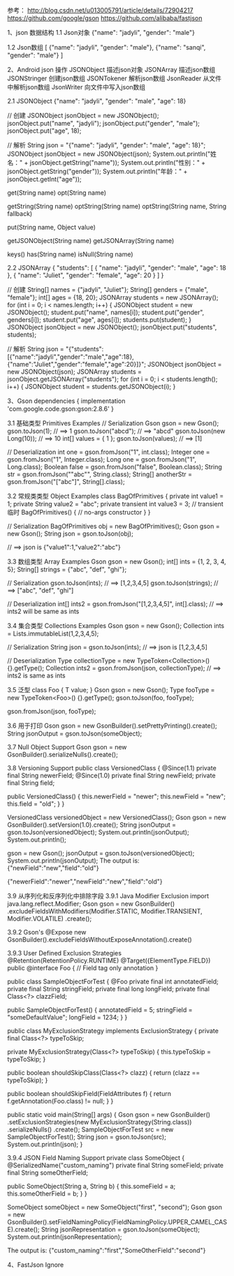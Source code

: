 参考：
http://blog.csdn.net/u013005791/article/details/72904217
https://github.com/google/gson
https://github.com/alibaba/fastjson

1、json 数据结构
1.1 Json对象
{"name": "jadyli", "gender": "male"}

1.2 Json数组
[
    {"name": "jadyli", "gender": "male"},
    {"name": "sanqi", "gender": "male"}
]


2、Android json 操作
JSONObject    描述json对象
JSONArray     描述json数组
JSONStringer  创建json数组
JSONTokener   解析json数组
JsonReader    从文件中解析json数组
JsonWriter    向文件中写入json数组


2.1 JSONObject
{"name": "jadyli", "gender": "male", "age": 18}

// 创建
JSONObject jsonObject = new JSONObject();
jsonObject.put("name", "jadyli");
jsonObject.put("gender", "male");
jsonObject.put("age", 18);

// 解析
String json = "{\"name\": \"jadyli\", \"gender\": \"male\", \"age\": 18}";
JSONObject jsonObject = new JSONObject(json);
System.out.println("姓名：" + jsonObject.getString("name"));
System.out.println("性别：" + jsonObject.getString("gender"));
System.out.println("年龄：" + jsonObject.getInt("age"));


get(String name)
opt(String name)

getString(String name)
optString(String name)
optString(String name, String fallback)

put(String name, Object value)

getJSONObject(String name)
getJSONArray(String name)

keys()
has(String name)
isNull(String name)


2.2 JSONArray
{
  "students": [
    {
      "name": "jadyli",
      "gender": "male",
      "age": 18
    },
    {
      "name": "Juliet",
      "gender": "female",
      "age": 20
    }
  ]
}

// 创建
String[] names = {"jadyli", "Juliet"};
String[] genders = {"male", "female"};
int[] ages = {18, 20};
JSONArray students = new JSONArray();
for (int i = 0; i < names.length; i++) {
    JSONObject student = new JSONObject();
    student.put("name", names[i]);
    student.put("gender", genders[i]);
    student.put("age", ages[i]);
    students.put(student);
}
JSONObject jsonObject = new JSONObject();
jsonObject.put("students", students);

// 解析
String json = "{"students":[{"name":"jadyli","gender":"male","age":18},
                         {"name":"Juliet","gender":"female","age":20}]}";
JSONObject jsonObject = new JSONObject(json);
JSONArray students = jsonObject.getJSONArray("students");
for (int i = 0; i < students.length(); i++) {
     JSONObject student = students.getJSONObject(i);
}


3、Gson
dependencies {
  implementation 'com.google.code.gson:gson:2.8.6'
}


3.1 基础类型
Primitives Examples
// Serialization
Gson gson = new Gson();
gson.toJson(1);            // ==> 1
gson.toJson("abcd");       // ==> "abcd"
gson.toJson(new Long(10)); // ==> 10
int[] values = { 1 };
gson.toJson(values);       // ==> [1]

// Deserialization
int one = gson.fromJson("1", int.class);
Integer one = gson.fromJson("1", Integer.class);
Long one = gson.fromJson("1", Long.class);
Boolean false = gson.fromJson("false", Boolean.class);
String str = gson.fromJson("\"abc\"", String.class);
String[] anotherStr = gson.fromJson("[\"abc\"]", String[].class);


3.2 常规类类型
Object Examples
class BagOfPrimitives {
  private int value1 = 1;
  private String value2 = "abc";
  private transient int value3 = 3; // transient 临时
  BagOfPrimitives() {
    // no-args constructor
  }
}

// Serialization
BagOfPrimitives obj = new BagOfPrimitives();
Gson gson = new Gson();
String json = gson.toJson(obj);  

// ==> json is {"value1":1,"value2":"abc"}


3.3 数组类型
Array Examples
Gson gson = new Gson();
int[] ints = {1, 2, 3, 4, 5};
String[] strings = {"abc", "def", "ghi"};

// Serialization
gson.toJson(ints);     // ==> [1,2,3,4,5]
gson.toJson(strings);  // ==> ["abc", "def", "ghi"]

// Deserialization
int[] ints2 = gson.fromJson("[1,2,3,4,5]", int[].class); 
// ==> ints2 will be same as ints


3.4 集合类型
Collections Examples
Gson gson = new Gson();
Collection<Integer> ints = Lists.immutableList(1,2,3,4,5);

// Serialization
String json = gson.toJson(ints);  // ==> json is [1,2,3,4,5]

// Deserialization
Type collectionType = new TypeToken<Collection<Integer>>(){}.getType();
Collection<Integer> ints2 = gson.fromJson(json, collectionType);
// ==> ints2 is same as ints


3.5 泛型
class Foo<T> {
  T value;
}
Gson gson = new Gson();
Type fooType = new TypeToken<Foo<Bar>>() {}.getType();
gson.toJson(foo, fooType);

gson.fromJson(json, fooType);


3.6 用于打印
Gson gson = new GsonBuilder().setPrettyPrinting().create();
String jsonOutput = gson.toJson(someObject);


3.7 Null Object Support
Gson gson = new GsonBuilder().serializeNulls().create();


3.8 Versioning Support
public class VersionedClass {
  @Since(1.1) private final String newerField;
  @Since(1.0) private final String newField;
  private final String field;

  public VersionedClass() {
    this.newerField = "newer";
    this.newField = "new";
    this.field = "old";
  }
}

VersionedClass versionedObject = new VersionedClass();
Gson gson = new GsonBuilder().setVersion(1.0).create();
String jsonOutput = gson.toJson(versionedObject);
System.out.println(jsonOutput);
System.out.println();

gson = new Gson();
jsonOutput = gson.toJson(versionedObject);
System.out.println(jsonOutput);
The output is:
{"newField":"new","field":"old"}

{"newerField":"newer","newField":"new","field":"old"}

3.9 从序列化和反序列化中排除字段
3.9.1 Java Modifier Exclusion
import java.lang.reflect.Modifier;
Gson gson = new GsonBuilder()
    .excludeFieldsWithModifiers(Modifier.STATIC, Modifier.TRANSIENT, Modifier.VOLATILE)
    .create();

3.9.2 Gson's @Expose
new GsonBuilder().excludeFieldsWithoutExposeAnnotation().create()

3.9.3 User Defined Exclusion Strategies
@Retention(RetentionPolicy.RUNTIME)
@Target({ElementType.FIELD})
public @interface Foo {
  // Field tag only annotation
}

public class SampleObjectForTest {
  @Foo private final int annotatedField;
  private final String stringField;
  private final long longField;
  private final Class<?> clazzField;

  public SampleObjectForTest() {
    annotatedField = 5;
    stringField = "someDefaultValue";
    longField = 1234;
  }
}

public class MyExclusionStrategy implements ExclusionStrategy {
  private final Class<?> typeToSkip;

  private MyExclusionStrategy(Class<?> typeToSkip) {
    this.typeToSkip = typeToSkip;
  }

  public boolean shouldSkipClass(Class<?> clazz) {
    return (clazz == typeToSkip);
  }

  public boolean shouldSkipField(FieldAttributes f) {
    return f.getAnnotation(Foo.class) != null;
  }
}

public static void main(String[] args) {
  Gson gson = new GsonBuilder()
      .setExclusionStrategies(new MyExclusionStrategy(String.class))
      .serializeNulls()
      .create();
  SampleObjectForTest src = new SampleObjectForTest();
  String json = gson.toJson(src);
  System.out.println(json);
}

3.9.4 JSON Field Naming Support
private class SomeObject {
  @SerializedName("custom_naming") 
  private final String someField;
  private final String someOtherField;

  public SomeObject(String a, String b) {
    this.someField = a;
    this.someOtherField = b;
  }
}

SomeObject someObject = new SomeObject("first", "second");
Gson gson = new GsonBuilder().setFieldNamingPolicy(FieldNamingPolicy.UPPER_CAMEL_CASE).create();
String jsonRepresentation = gson.toJson(someObject);
System.out.println(jsonRepresentation);

The output is:
{"custom_naming":"first","SomeOtherField":"second"}

4、FastJson
Ignore